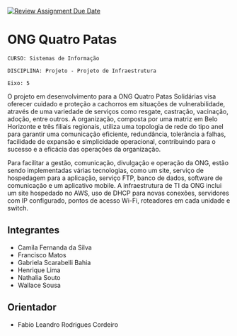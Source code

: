 [![Review Assignment Due Date](https://classroom.github.com/assets/deadline-readme-button-24ddc0f5d75046c5622901739e7c5dd533143b0c8e959d652212380cedb1ea36.svg)](https://classroom.github.com/a/wJ37st3u)
# ONG Quatro Patas

`CURSO: Sistemas de Informação`

`DISCIPLINA: Projeto - Projeto de Infraestrutura`

`Eixo: 5`

O projeto em desenvolvimento para a ONG Quatro Patas Solidárias visa oferecer cuidado e proteção a cachorros em situações de vulnerabilidade, através de uma variedade de serviços como resgate, castração, vacinação, adoção, entre outros. A organização, composta por uma matriz em Belo Horizonte e três filiais regionais, utiliza uma topologia de rede do tipo anel para garantir uma comunicação eficiente, redundância, tolerância a falhas, facilidade de expansão e simplicidade operacional, contribuindo para o sucesso e a eficácia das operações da organização.

Para facilitar a gestão, comunicação, divulgação e operação da ONG, estão sendo implementadas várias tecnologias, como um site, serviço de hospedagem para a aplicação, serviço FTP, banco de dados, software de comunicação e um aplicativo mobile. A infraestrutura de TI da ONG inclui um site hospedado no AWS, uso de DHCP para novas conexões, servidores com IP configurado, pontos de acesso Wi-Fi, roteadores em cada unidade e switch.

## Integrantes

* Camila Fernanda da Silva
* Francisco Matos
* Gabriela Scarabelli Bahia
* Henrique Lima
* Nathalia Souto
* Wallace Sousa

## Orientador

* Fabio Leandro Rodrigues Cordeiro


